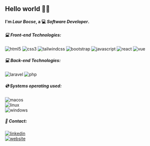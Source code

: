 ## Hello world :raising_hand_man:
#### I'm *Laur Bocse*, a :computer: *Software Developer*.

##### :computer: *Front-end Technologies:*

![html5](https://img.shields.io/badge/html5-E34F26?style=for-the-badge&logo=html5&logoColor=white)
![css3](https://img.shields.io/badge/css3-1572B6?style=for-the-badge&logo=css3&logoColor=white)
![tailwindcss](https://img.shields.io/badge/tailwindcss-03A9F4?style=for-the-badge&logo=tailwindcss&logoColor=white)
![bootstrap](https://img.shields.io/badge/bootstrap-563D7C?style=for-the-badge&logo=bootstrap&logoColor=white)
![javascript](https://img.shields.io/badge/javascript-323330?style=for-the-badge&logo=javascript&logoColor=F7DF1E)
![react](https://img.shields.io/badge/react-20232A?style=for-the-badge&logo=react&logoColor=61DAFB)
![vue](https://img.shields.io/badge/vue.js-35495E?style=for-the-badge&logo=vuedotjs&logoColor=4FC08D)

##### :computer: *Back-end Technologies:*

![laravel](https://img.shields.io/badge/laravel-F05340?style=for-the-badge&logo=laravel&logoColor=white)
![php](https://img.shields.io/badge/php-777BB3?style=for-the-badge&logo=php&logoColor=white)

##### :cd: *Systems operating used:*

![macos](https://img.shields.io/badge/macos-999999?style=for-the-badge&logo=apple&logoColor=white)    
![linux](https://img.shields.io/badge/linux-F3CD00?style=for-the-badge&logo=linux&logoColor=black)  
![windows](https://img.shields.io/badge/windows-00A1F1?style=for-the-badge&logo=windows&logoColor=white)

##### :iphone: *Contact:*

[![linkedin](https://img.shields.io/badge/linkedin-0077b5?style=for-the-badge&logo=linkedin&logoColor=white)](https://www.linkedin.com/in/laurbocse)  
[![website](https://img.shields.io/badge/website-EAB308?style=for-the-badge&logo=website&logoColor=white)](https://laurbocse.github.io)
